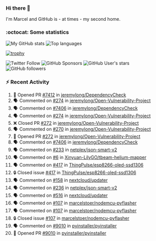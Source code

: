 ### Hi there 👋

I'm Marcel and GitHub is - at times - my second home.

<!--
**marcelstoer/marcelstoer** is a ✨ _special_ ✨ repository because its `README.md` (this file) appears on your GitHub profile.

Here are some ideas to get you started:

- 🔭 I’m currently working on ...
- 🌱 I’m currently learning ...
- 👯 I’m looking to collaborate on ...
- 🤔 I’m looking for help with ...
- 💬 Ask me about ...
- 📫 How to reach me: ...
- 😄 Pronouns: ...
- ⚡ Fun fact: ...
-->

### :octocat: Some statistics

<!-- https://github.com/anuraghazra/github-readme-stats -->

![My GitHub stats](https://github-readme-stats.vercel.app/api?username=marcelstoer&count_private=true&show_icons=true&hide_title=true)
![Top languages](https://github-readme-stats.vercel.app/api/top-langs/?username=marcelstoer&layout=compact&count_private=true&show_icons=true&hide_title=true&langs_count=10)

[![trophy](https://github-profile-trophy.vercel.app/?username=marcelstoer)](https://github.com/marcelstoer)

![Twitter Follow](https://img.shields.io/twitter/follow/frightanic?style=social)
![GitHub Sponsors](https://img.shields.io/github/sponsors/marcelstoer?style=social)
![GitHub User's stars](https://img.shields.io/github/stars/marcelstoer?style=social)
![GitHub followers](https://img.shields.io/github/followers/marcelstoer?style=social)

### :zap: Recent Activity

<!--START_SECTION:activity-->
1. 💪 Opened PR [#7412](https://github.com/jeremylong/DependencyCheck/pull/7412) in [jeremylong/DependencyCheck](https://github.com/jeremylong/DependencyCheck)
2. 🗣 Commented on [#274](https://github.com/jeremylong/Open-Vulnerability-Project/pull/274#issuecomment-2661531284) in [jeremylong/Open-Vulnerability-Project](https://github.com/jeremylong/Open-Vulnerability-Project)
3. 🗣 Commented on [#7406](https://github.com/jeremylong/DependencyCheck/issues/7406#issuecomment-2661529213) in [jeremylong/DependencyCheck](https://github.com/jeremylong/DependencyCheck)
4. 🗣 Commented on [#274](https://github.com/jeremylong/Open-Vulnerability-Project/pull/274#issuecomment-2661437535) in [jeremylong/Open-Vulnerability-Project](https://github.com/jeremylong/Open-Vulnerability-Project)
5. ❌ Closed PR [#272](https://github.com/jeremylong/Open-Vulnerability-Project/pull/272) in [jeremylong/Open-Vulnerability-Project](https://github.com/jeremylong/Open-Vulnerability-Project)
6. 🗣 Commented on [#270](https://github.com/jeremylong/Open-Vulnerability-Project/issues/270#issuecomment-2661355543) in [jeremylong/Open-Vulnerability-Project](https://github.com/jeremylong/Open-Vulnerability-Project)
7. 💪 Opened PR [#272](https://github.com/jeremylong/Open-Vulnerability-Project/pull/272) in [jeremylong/Open-Vulnerability-Project](https://github.com/jeremylong/Open-Vulnerability-Project)
8. 🗣 Commented on [#7406](https://github.com/jeremylong/DependencyCheck/issues/7406#issuecomment-2661350172) in [jeremylong/DependencyCheck](https://github.com/jeremylong/DependencyCheck)
9. 🗣 Commented on [#233](https://github.com/netplex/json-smart-v2/pull/233#issuecomment-2656087460) in [netplex/json-smart-v2](https://github.com/netplex/json-smart-v2)
10. 🗣 Commented on [#6](https://github.com/Xinyuan-LilyGO/tbeam-helium-mapper/issues/6#issuecomment-2655656832) in [Xinyuan-LilyGO/tbeam-helium-mapper](https://github.com/Xinyuan-LilyGO/tbeam-helium-mapper)
11. 🗣 Commented on [#417](https://github.com/ThingPulse/esp8266-oled-ssd1306/issues/417#issuecomment-2655655160) in [ThingPulse/esp8266-oled-ssd1306](https://github.com/ThingPulse/esp8266-oled-ssd1306)
12. 🔒 Closed issue [#417](https://github.com/ThingPulse/esp8266-oled-ssd1306/issues/417) in [ThingPulse/esp8266-oled-ssd1306](https://github.com/ThingPulse/esp8266-oled-ssd1306)
13. 🗣 Commented on [#158](https://github.com/nextcloud/updater/issues/158#issuecomment-2650200772) in [nextcloud/updater](https://github.com/nextcloud/updater)
14. 🗣 Commented on [#236](https://github.com/netplex/json-smart-v2/issues/236#issuecomment-2650037148) in [netplex/json-smart-v2](https://github.com/netplex/json-smart-v2)
15. 🗣 Commented on [#516](https://github.com/nextcloud/updater/pull/516#issuecomment-2639974866) in [nextcloud/updater](https://github.com/nextcloud/updater)
16. 🗣 Commented on [#107](https://github.com/marcelstoer/nodemcu-pyflasher/issues/107#issuecomment-2631443363) in [marcelstoer/nodemcu-pyflasher](https://github.com/marcelstoer/nodemcu-pyflasher)
17. 🗣 Commented on [#107](https://github.com/marcelstoer/nodemcu-pyflasher/issues/107#issuecomment-2631414843) in [marcelstoer/nodemcu-pyflasher](https://github.com/marcelstoer/nodemcu-pyflasher)
18. 🔒 Closed issue [#107](https://github.com/marcelstoer/nodemcu-pyflasher/issues/107) in [marcelstoer/nodemcu-pyflasher](https://github.com/marcelstoer/nodemcu-pyflasher)
19. 🗣 Commented on [#9010](https://github.com/pyinstaller/pyinstaller/pull/9010#issuecomment-2630082137) in [pyinstaller/pyinstaller](https://github.com/pyinstaller/pyinstaller)
20. 💪 Opened PR [#9010](https://github.com/pyinstaller/pyinstaller/pull/9010) in [pyinstaller/pyinstaller](https://github.com/pyinstaller/pyinstaller)
<!--END_SECTION:activity-->

